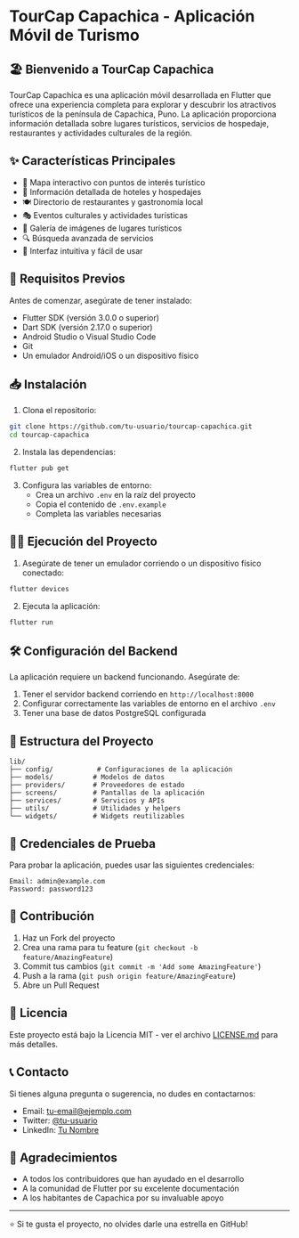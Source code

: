 # TourCap Capachica - Aplicación Móvil de Turismo

## 🏖️ Bienvenido a TourCap Capachica

TourCap Capachica es una aplicación móvil desarrollada en Flutter que ofrece una experiencia completa para explorar y descubrir los atractivos turísticos de la península de Capachica, Puno. La aplicación proporciona información detallada sobre lugares turísticos, servicios de hospedaje, restaurantes y actividades culturales de la región.

## ✨ Características Principales

- 📍 Mapa interactivo con puntos de interés turístico
- 🏨 Información detallada de hoteles y hospedajes
- 🍽️ Directorio de restaurantes y gastronomía local
- 🎭 Eventos culturales y actividades turísticas
- 📸 Galería de imágenes de lugares turísticos
- 🔍 Búsqueda avanzada de servicios
- 📱 Interfaz intuitiva y fácil de usar

## 🚀 Requisitos Previos

Antes de comenzar, asegúrate de tener instalado:

- Flutter SDK (versión 3.0.0 o superior)
- Dart SDK (versión 2.17.0 o superior)
- Android Studio o Visual Studio Code
- Git
- Un emulador Android/iOS o un dispositivo físico

## 📥 Instalación

1. Clona el repositorio:
```bash
git clone https://github.com/tu-usuario/tourcap-capachica.git
cd tourcap-capachica
```

2. Instala las dependencias:
```bash
flutter pub get
```

3. Configura las variables de entorno:
   - Crea un archivo `.env` en la raíz del proyecto
   - Copia el contenido de `.env.example`
   - Completa las variables necesarias

## 🏃‍♂️ Ejecución del Proyecto

1. Asegúrate de tener un emulador corriendo o un dispositivo físico conectado:
```bash
flutter devices
```

2. Ejecuta la aplicación:
```bash
flutter run
```

## 🛠️ Configuración del Backend

La aplicación requiere un backend funcionando. Asegúrate de:

1. Tener el servidor backend corriendo en `http://localhost:8000`
2. Configurar correctamente las variables de entorno en el archivo `.env`
3. Tener una base de datos PostgreSQL configurada

## 📱 Estructura del Proyecto

```
lib/
├── config/           # Configuraciones de la aplicación
├── models/          # Modelos de datos
├── providers/       # Proveedores de estado
├── screens/         # Pantallas de la aplicación
├── services/        # Servicios y APIs
├── utils/           # Utilidades y helpers
└── widgets/         # Widgets reutilizables
```

## 🔑 Credenciales de Prueba

Para probar la aplicación, puedes usar las siguientes credenciales:

```
Email: admin@example.com
Password: password123
```

## 🤝 Contribución

1. Haz un Fork del proyecto
2. Crea una rama para tu feature (`git checkout -b feature/AmazingFeature`)
3. Commit tus cambios (`git commit -m 'Add some AmazingFeature'`)
4. Push a la rama (`git push origin feature/AmazingFeature`)
5. Abre un Pull Request

## 📄 Licencia

Este proyecto está bajo la Licencia MIT - ver el archivo [LICENSE.md](LICENSE.md) para más detalles.

## 📞 Contacto

Si tienes alguna pregunta o sugerencia, no dudes en contactarnos:

- Email: tu-email@ejemplo.com
- Twitter: [@tu-usuario](https://twitter.com/tu-usuario)
- LinkedIn: [Tu Nombre](https://linkedin.com/in/tu-usuario)

## 🙏 Agradecimientos

- A todos los contribuidores que han ayudado en el desarrollo
- A la comunidad de Flutter por su excelente documentación
- A los habitantes de Capachica por su invaluable apoyo

---

⭐️ Si te gusta el proyecto, no olvides darle una estrella en GitHub!
